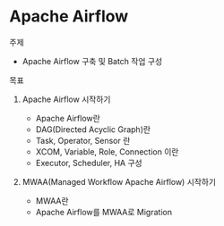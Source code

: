 # Apache Airflow

주제  
- Apache Airflow 구축 및 Batch 작업 구성

목표 
1. Apache Airflow 시작하기
   - Apache Airflow란
   - DAG(Directed Acyclic Graph)란
   - Task, Operator, Sensor 란
   - XCOM, Variable, Role, Connection 이란
   - Executor, Scheduler, HA 구성

2. MWAA(Managed Workflow Apache Airflow) 시작하기
   - MWAA란
   - Apache Airflow를  MWAA로 Migration
